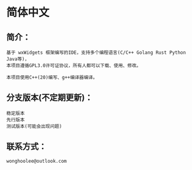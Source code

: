 # 简体中文




## 简介：
    基于 wxWidgets 框架编写的IDE，支持多个编程语言(C/C++ Golang Rust Python Java等)，
    本项目遵循GPL3.0许可证协议，所有人都可以下载、使用、修改。
    
    本项目使用C++(20)编写、g++编译器编译。

## 分支版本(不定期更新)：
    稳定版本
    先行版本
    测试版本(可能会出现问题)

## 联系方式：
    wonghoolee@outlook.com
    

